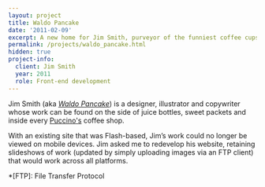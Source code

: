 ```yaml
---
layout: project
title: Waldo Pancake
date: '2011-02-09'
excerpt: A new home for Jim Smith, purveyor of the funniest coffee cups.
permalink: /projects/waldo_pancake.html
hidden: true
project-info:
  client: Jim Smith
  year: 2011
  role: Front-end development
---
```

Jim Smith (aka <cite>[Waldo Pancake][1]</cite>) is a designer, illustrator and copywriter whose work can be found on the side of juice bottles, sweet packets and inside every [Puccino's][2] coffee shop.

With an existing site that was Flash-based, Jim’s work could no longer be viewed on mobile devices. Jim asked me to redevelop his website, retaining slideshows of work (updated by simply uploading images via an FTP client) that would work across all platforms.

[1]: http://waldopancake.com/
[2]: http://puccinosworldwide.com/

*[FTP]: File Transfer Protocol
